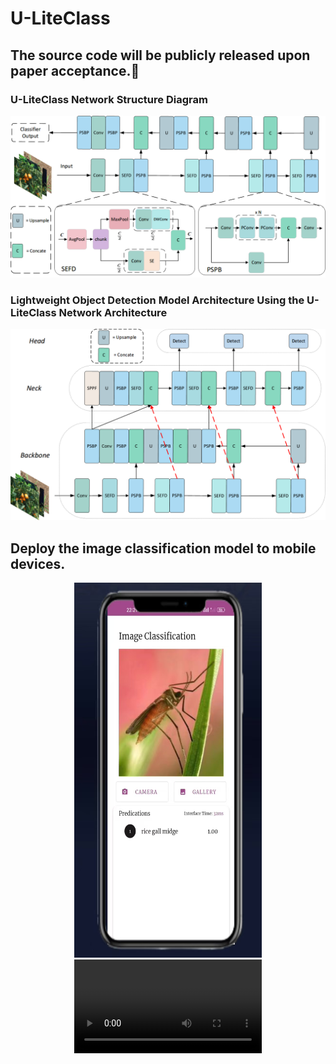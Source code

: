 # U-LiteClass
## The source code will be publicly released upon paper acceptance.🤝
### U-LiteClass Network Structure Diagram
![image](https://github.com/weldingCode/U-LiteClass/blob/main/U-LiteClass.png)

### Lightweight Object Detection Model Architecture Using the U-LiteClass Network Architecture
![image](https://github.com/weldingCode/U-LiteClass/blob/main/U-LiteClass-Detection.png)

## Deploy the image classification model to mobile devices.
<div align=center>
<img src="https://github.com/weldingCode/U-LiteClass/blob/main/classification.png" width="300" height="600" />
</div>

<div align=center>
<video src="https://github.com/weldingCode/U-LiteClass/blob/main/video.mp4" width="300" controls>
  你的浏览器不支持视频播放
</video>
</div>
